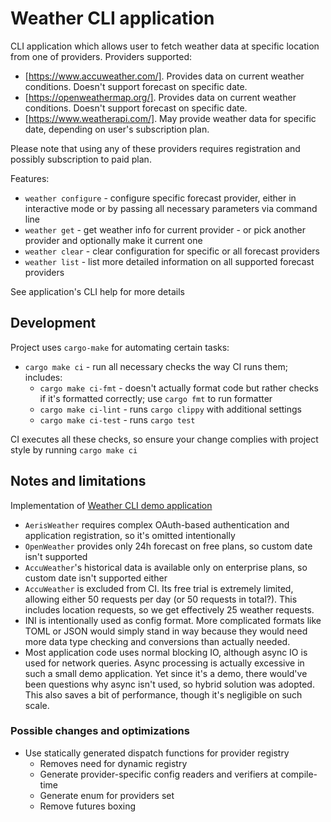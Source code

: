 # Weather CLI application

CLI application which allows user to fetch weather data at specific location from one of providers.
Providers supported:

* [https://www.accuweather.com/]. Provides data on current weather conditions.
    Doesn't support forecast on specific date.
* [https://openweathermap.org/]. Provides data on current weather conditions.
    Doesn't support forecast on specific date.
* [https://www.weatherapi.com/]. May provide weather data for specific date, depending on
    user's subscription plan.

Please note that using any of these providers requires registration and possibly subscription
to paid plan.

Features:

* `weather configure` - configure specific forecast provider, either in interactive mode
    or by passing all necessary parameters via command line
* `weather get` - get weather info for current provider - or pick another provider
    and optionally make it current one
* `weather clear` - clear configuration for specific or all forecast providers
* `weather list` - list more detailed information on all supported forecast providers

See application's CLI help for more details

## Development

Project uses `cargo-make` for automating certain tasks:
* `cargo make ci` - run all necessary checks the way CI runs them; includes:
    * `cargo make ci-fmt` - doesn't actually format code but rather checks if it's formatted correctly;
        use `cargo fmt` to run formatter
    * `cargo make ci-lint` - runs `cargo clippy` with additional settings
    * `cargo make ci-test` - runs `cargo test`

CI executes all these checks, so ensure your change complies with project style
by running `cargo make ci` 

## Notes and limitations

Implementation of [Weather CLI demo application](https://gist.github.com/anelson/0029f620105a19702b5eed5935880a28)

* `AerisWeather` requires complex OAuth-based authentication and application registration, so it's omitted intentionally
* `OpenWeather` provides only 24h forecast on free plans, so custom date isn't supported
* `AccuWeather`'s historical data is available only on enterprise plans, so custom date isn't supported either
* `AccuWeather` is excluded from CI. Its free trial is extremely limited,
    allowing either 50 requests per day (or 50 requests in total?). This includes location requests, so we get
    effectively 25 weather requests.
* INI is intentionally used as config format. More complicated formats like TOML or JSON would simply stand in way
    because they would need more data type checking and conversions than actually needed.
* Most application code uses normal blocking IO, although async IO is used for network queries.
    Async processing is actually excessive in such a small demo application.
    Yet since it's a demo, there would've been questions why async isn't used,
    so hybrid solution was adopted. This also saves a bit of performance,
    though it's negligible on such scale.

### Possible changes and optimizations

* Use statically generated dispatch functions for provider registry
    * Removes need for dynamic registry
    * Generate provider-specific config readers and verifiers at compile-time
    * Generate enum for providers set
    * Remove futures boxing
